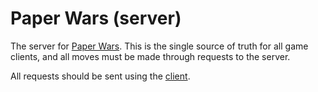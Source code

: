 [Paper Wars]: https://github.com/oinkiguana/paper-wars
[client]: https://github.com/oinkiguana/paper-wars-client

# Paper Wars (server)

The server for [Paper Wars](). This is the single source of truth for all game clients, and all moves
must be made through requests to the server.

All requests should be sent using the [client]().
